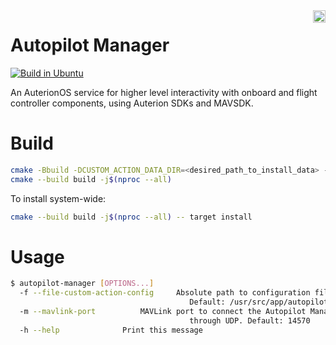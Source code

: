 <img align="right" height="20" src="https://auterion.com/wp-content/uploads/2020/05/auterion_logo_default_sunrise.svg">

# Autopilot Manager
[![Build in Ubuntu](https://github.com/Auterion/autopilot_manager/workflows/Build%20in%20Ubuntu/badge.svg?branch=main)](https://github.com/Auterion/autopilot_manager/actions?query=workflow%3A%22Build+in+Ubuntu%22)

An AuterionOS service for higher level interactivity with onboard and flight controller components, using Auterion SDKs and MAVSDK.

# Build

```bash
cmake -Bbuild -DCUSTOM_ACTION_DATA_DIR=<desired_path_to_install_data> -S.
cmake --build build -j$(nproc --all)
```

To install system-wide:
```bash
cmake --build build -j$(nproc --all) -- target install
```

# Usage

```bash
$ autopilot-manager [OPTIONS...]
  -f --file-custom-action-config	 Absolute path to configuration file of the custom actions.
                                        Default: /usr/src/app/autopilot-manager/data/example/custom_action/custom_action.json
  -m --mavlink-port			 MAVLink port to connect the Autopilot Manager MAVSDK instance
                                        through UDP. Default: 14570
  -h --help				 Print this message
```
